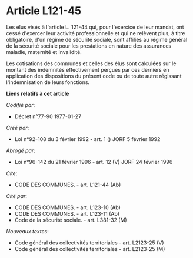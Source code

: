 # Article L121-45

Les élus visés à l'article L. 121-44 qui, pour l'exercice de leur mandat, ont cessé d'exercer leur activité professionnelle
et qui ne relèvent plus, à titre obligatoire, d'un régime de sécurité sociale, sont affiliés au régime général de la sécurité
sociale pour les prestations en nature des assurances maladie, maternité et invalidité.

Les cotisations des communes et celles des élus sont calculées sur le montant des indemnités effectivement perçues par ces
derniers en application des dispositions du présent code ou de toute autre régissant l'indemnisation de leurs fonctions.

**Liens relatifs à cet article**

_Codifié par_:

  - Décret n°77-90 1977-01-27

_Créé par_:

  - Loi n°92-108 du 3 février 1992 - art. 1 () JORF 5 février 1992

_Abrogé par_:

  - Loi n°96-142 du 21 février 1996 - art. 12 (V) JORF 24 février 1996

_Cite_:

  - CODE DES COMMUNES. - art. L121-44 (Ab)

_Cité par_:

  - CODE DES COMMUNES. - art. L123-10 (Ab)
  - CODE DES COMMUNES. - art. L123-11 (Ab)
  - Code de la sécurité sociale. - art. L381-32 (M)

_Nouveaux textes_:

  - Code général des collectivités territoriales - art. L2123-25 (V)
  - Code général des collectivités territoriales - art. L2123-25 (M)
